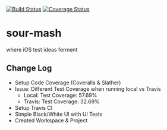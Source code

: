 [![Build Status](https://travis-ci.org/jameseisenhauer/sour-mash.svg?branch=master)](https://travis-ci.org/jameseisenhauer/sour-mash)
[![Coverage Status](https://coveralls.io/repos/github/jameseisenhauer/sour-mash/badge.svg?branch=master)](https://coveralls.io/github/jameseisenhauer/sour-mash?branch=master)

# sour-mash
where iOS test ideas ferment

## Change Log
* Setup Code Coverage (Coveralls & Slather)
 * Issue: Different Test Coverage when running local vs Travis
   * Local: Test Coverage: 57.69%
    * Travis: Test Coverage: 32.69%
* Setup Travis CI
* Simple Black/White UI with UI Tests
* Created Workspace & Project

